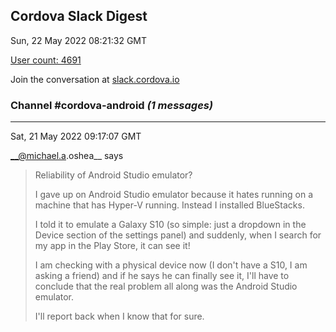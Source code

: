 ## Cordova Slack Digest
Sun, 22 May 2022 08:21:32 GMT

[User count: 4691](https://cordova.slack.com/)


Join the conversation at [slack.cordova.io](http://slack.cordova.io/)

### __Channel #cordova-android__ _(1 messages)_
---

Sat, 21 May 2022 09:17:07 GMT

__@michael.a.oshea__ says 
> Reliability of Android Studio emulator?
> 
> I gave up on Android Studio emulator because it hates running on a machine that has Hyper-V running. Instead I installed BlueStacks.
> 
> I told it to emulate a Galaxy S10 (so simple: just a dropdown in the Device section of the settings panel) and suddenly, when I search for my app in the Play Store, it can see it!
> 
> I am checking with a physical device now (I don't have a S10, I am asking a friend) and if he says he can finally see it, I'll have to conclude that the real problem all along was the Android Studio emulator.
> 
> I'll report back when I know that for sure.
> 
